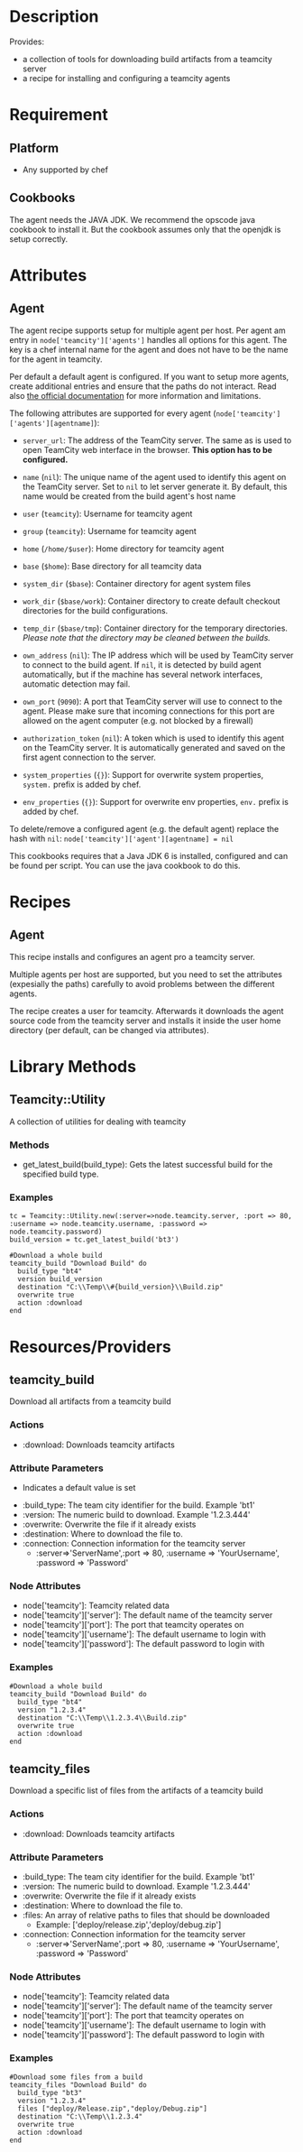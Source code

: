 Description
===========
Provides:
- a collection of tools for downloading build artifacts from a teamcity server
- a recipe for installing and configuring a teamcity agents

Requirement
===========

Platform
--------

* Any supported by chef

Cookbooks
---------

The agent needs the JAVA JDK. We recommend the opscode java cookbook to install it. But the cookbook assumes only that the openjdk is setup correctly.


Attributes
==========

Agent
-----

The agent recipe supports setup for multiple agent per host. Per agent am entry in `node['teamcity']['agents']` handles all options for this agent. The key is a chef internal name for the agent and does not have to be the name for the agent in teamcity.

Per default a default agent is configured. If you want to setup more agents, create additional entries and ensure that the paths do not interact. Read also [the official documentation](http://confluence.jetbrains.com/display/TCD7/Setting+up+and+Running+Additional+Build+Agents#SettingupandRunningAdditionalBuildAgents-InstallingSeveralBuildAgentsontheSameMachine) for more information and limitations.

The following attributes are supported for every agent (`node['teamcity']['agents'][agentname]`):

- `server_url`: The address of the TeamCity server. The same as is used to open TeamCity web interface in the browser. **This option has to be configured.**
- `name` (`nil`): The unique name of the agent used to identify this agent on the TeamCity server. Set to `nil` to let server generate it. By default, this name would be created from the build agent's host name
- `user` (`teamcity`): Username for teamcity agent
- `group` (`teamcity`): Username for teamcity agent
- `home` (`/home/$user`): Home directory for teamcity agent
- `base` (`$home`): Base directory for all teamcity data

- `system_dir` (`$base`): Container directory for agent system files
- `work_dir` (`$base/work`): Container directory to create default checkout directories for the build configurations.
- `temp_dir` (`$base/tmp`): Container directory for the temporary directories. *Please note that the directory may be cleaned between the builds.*

- `own_address` (`nil`): The IP address which will be used by TeamCity server to connect to the build agent. If `nil`, it is detected by build agent automatically, but if the machine has several network interfaces, automatic detection may fail.
- `own_port` (`9090`): A port that TeamCity server will use to connect to the agent. Please make sure that incoming connections for this port are allowed on the agent computer (e.g. not blocked by a firewall)
- `authorization_token` (`nil`): A token which is used to identify this agent on the TeamCity server. It is automatically generated and saved on the first agent connection to the server.

- `system_properties` (`{}`): Support for overwrite system properties, `system.` prefix is added by chef.
- `env_properties` (`{}`): Support for overwrite env properties, `env.` prefix is added by chef.

To delete/remove a configured agent (e.g. the default agent) replace the hash with `nil`: `node['teamcity']['agent'][agentname] = nil`

This cookbooks requires that a Java JDK 6 is installed, configured and can be found per script. You can use the java cookbook to do this.

Recipes
=======

Agent
-----

This recipe installs and configures an agent pro a teamcity server.

Multiple agents per host are supported, but you need to set the attributes (expesially the paths) carefully to avoid problems between the different agents.

The recipe creates a user for teamcity. Afterwards it downloads the agent source code from the teamcity server and installs it inside the user home directory (per default, can be changed via attributes).


Library Methods
===============

Teamcity::Utility
-----------------
A collection of utilities for dealing with teamcity

### Methods
- get_latest_build(build_type): Gets the latest successful build for the specified build type.

### Examples
    tc = Teamcity::Utility.new(:server=>node.teamcity.server, :port => 80, :username => node.teamcity.username, :password => node.teamcity.password)
    build_version = tc.get_latest_build('bt3')

    #Download a whole build
    teamcity_build "Download Build" do
      build_type "bt4"
      version build_version
      destination "C:\\Temp\\#{build_version}\\Build.zip"
      overwrite true
      action :download
    end



Resources/Providers
===================

teamcity_build
---------------
Download all artifacts from a teamcity build

### Actions
- :download: Downloads teamcity artifacts

### Attribute Parameters
* Indicates a default value is set

- :build_type: The team city identifier for the build. Example 'bt1'
- :version: The numeric build to download. Example '1.2.3.444'
- :overwrite: Overwrite the file if it already exists
- :destination: Where to download the file to.
- :connection: Connection information for the teamcity server
    - :server=>'ServerName',:port => 80, :username => 'YourUsername', :password => 'Password'

### Node Attributes
- node['teamcity']: Teamcity related data
- node['teamcity']['server']: The default name of the teamcity server
- node['teamcity']['port']: The port that teamcity operates on
- node['teamcity']['username']: The default username to login with
- node['teamcity']['password']: The default password to login with


### Examples
    #Download a whole build
    teamcity_build "Download Build" do
      build_type "bt4"
      version "1.2.3.4"
      destination "C:\\Temp\\1.2.3.4\\Build.zip"
      overwrite true
      action :download
    end

teamcity_files
---------------
Download a specific list of files from the artifacts of a teamcity build

### Actions
- :download: Downloads teamcity artifacts

### Attribute Parameters

- :build_type: The team city identifier for the build. Example 'bt1'
- :version: The numeric build to download. Example '1.2.3.444'
- :overwrite: Overwrite the file if it already exists
- :destination: Where to download the file to.
- :files: An array of relative paths to files that should be downloaded
    - Example: ['deploy/release.zip','deploy/debug.zip']
- :connection: Connection information for the teamcity server
    - :server=>'ServerName',:port => 80, :username => 'YourUsername', :password => 'Password'

### Node Attributes
- node['teamcity']: Teamcity related data
- node['teamcity']['server']: The default name of the teamcity server
- node['teamcity']['port']: The port that teamcity operates on
- node['teamcity']['username']: The default username to login with
- node['teamcity']['password']: The default password to login with


### Examples
    #Download some files from a build
    teamcity_files "Download Build" do
      build_type "bt3"
      version "1.2.3.4"
      files ["deploy/Release.zip","deploy/Debug.zip"]
      destination "C:\\Temp\\1.2.3.4"
      overwrite true
      action :download
    end



